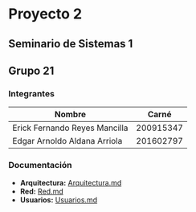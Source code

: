 # Proyecto 2
## Seminario de Sistemas 1
## Grupo 21

### Integrantes
|Nombre|Carné|
|--|--|
|Erick Fernando Reyes Mancilla|200915347|
|Edgar Arnoldo Aldana Arriola|201602797|

### Documentación
* **Arquitectura:** [Arquitectura.md](Arquitectura.md)
* **Red:** [Red.md](Red.md)
* **Usuarios:** [Usuarios.md](Usuarios.md)
